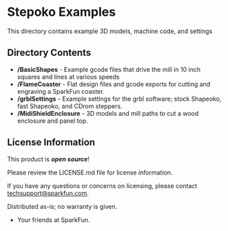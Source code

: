 Stepoko Examples
========================================

This directory contains example 3D models, machine code, and settings

Directory Contents
-------------------

* **/BasicShapes** - Example gcode files that drive the mill in 10 inch squares and lines at various speeds
* **/FlameCoaster** - Flat design files and gcode exports for cutting and engraving a SparkFun coaster.
* **/grblSettings** - Example settings for the grbl software; stock Shapeoko, fast Shapeoko, and CDrom steppers.
* **/MidiShieldEnclosure** - 3D models and mill paths to cut a wood enclosure and panel top.


License Information
-------------------

This product is _**open source**_! 

Please review the LICENSE.md file for license information. 

If you have any questions or concerns on licensing, please contact techsupport@sparkfun.com.

Distributed as-is; no warranty is given.

- Your friends at SparkFun.
